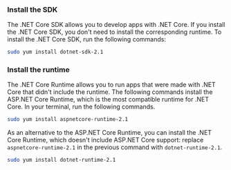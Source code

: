 
### Install the SDK

The .NET Core SDK allows you to develop apps with .NET Core. If you install the .NET Core SDK, you don't need to install the corresponding runtime. To install the .NET Core SDK, run the following commands:

```bash
sudo yum install dotnet-sdk-2.1
```

### Install the runtime

The .NET Core Runtime allows you to run apps that were made with .NET Core that didn't include the runtime. The following commands install the ASP.NET Core Runtime, which is the most compatible runtime for .NET Core. In your terminal, run the following commands.

```bash
sudo yum install aspnetcore-runtime-2.1
```

As an alternative to the ASP.NET Core Runtime, you can install the .NET Core Runtime, which doesn't include ASP.NET Core support: replace `aspnetcore-runtime-2.1` in the previous command with `dotnet-runtime-2.1`.

```bash
sudo yum install dotnet-runtime-2.1
```
